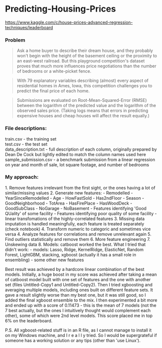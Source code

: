 # Predicting-Housing-Prices
https://www.kaggle.com/c/house-prices-advanced-regression-techniques/leaderboard
<h3>Problem</h3>

>Ask a home buyer to describe their dream house, and they probably won't begin with the height of the basement ceiling or the proximity to an east-west railroad. But this playground competition's dataset proves that much more influences price negotiations than the number of bedrooms or a white-picket fence.

>With 79 explanatory variables describing (almost) every aspect of residential homes in Ames, Iowa, this competition challenges you to predict the final price of each home.

>Submissions are evaluated on Root-Mean-Squared-Error (RMSE) between the logarithm of the predicted value and the logarithm of the observed sales price. (Taking logs means that errors in predicting expensive houses and cheap houses will affect the result equally.)

<h3>File descriptions:</h4>

train.csv - the training set
<br>test.csv - the test set
<br>data_description.txt - full description of each column, originally prepared by Dean De Cock but lightly edited to match the column names used here
<br>sample_submission.csv - a benchmark submission from a linear regression on year and month of sale, lot square footage, and number of bedrooms
<h3>My approach:</h3>
<list>
1. Remove features irrelevant from the first sight, or the ones having a lot of similar/missing values
2. Generate new features:
- Remodelled
- YearSinceRemodelled
- Age
- HowFastSold
- Has2ndFloor
- Season
- GoodNeighborhood
- TotArea
- HasFirePlace
- HasWoodDeck
- GoodSubClass
- NoGarage
- NoBasement
- Features identifying 'Good QUality' of some facility
- Features identifying poor quality of some facility
- linear transfomations of the highly-correlated features
3. Missing data imputation is handled meaningfully, each feature is treated separately (check notebook)
4. Transform numeric to categoric and sometimes vice versa
4. Analyze features for correlations and remove unrelevant again
5. Find outliers statistically and remove them
6. More feature engineering
7. Unskewing data
8. Models: catboost worked the best. 
</list>
What I tried that didn't work:
- models: Lasso, Ridge, KernelRidge, ElasticNet, Random Forest, LightGBM, stacking, xgboost (actually it has a small role in ensembling)
- some other new features

Best result was achieved by a hardcore linear combination of the best models. Initially, a huge boost in my score was achieved after taking a mean of catboost model built with one set of features and the one with another set (files Untitled-Copy1 and Untitled-Copy2). Then I tried xgboosting and averaging multiple models, including ones built on different feature sets. It gave a result slightly worse than my best one, but it was still good, so I added the final xgboost ensemble to the mix. I then experimented a bit more and ended up with a score of 0.11473 - this is the mean of 7 models (not the 7 best actually, but the ones I intuitively thought would complement each other), some of which were 2nd level models. 
This score placed me in top 6% on the leaderboard.

P.S. All xgboost-related stuff is in an R file, as I cannot manage to install it on my Windows machine, and I r e a l l y tried. So I would be supergrateful if someone has a working solution or any tips (other than 'use Linux').

